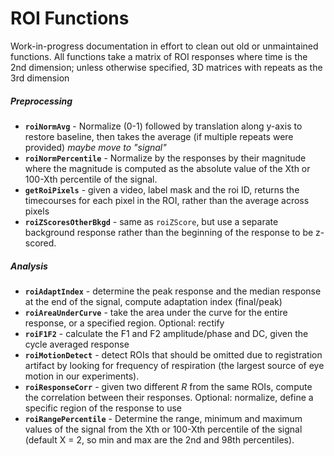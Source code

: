 # ROI Functions

Work-in-progress documentation in effort to clean out old or unmaintained functions. All functions take a matrix of ROI responses where time is the 2nd dimension; unless otherwise specified, 3D matrices with repeats as the 3rd dimension

##### Preprocessing
- **`roiNormAvg`** -  Normalize (0-1) followed by translation along y-axis to restore baseline, then takes the average (if multiple repeats were provided) *maybe move to "signal"*
- **`roiNormPercentile`** - Normalize by the responses by their magnitude where the magnitude is computed as the absolute value of the Xth or 100-Xth percentile of the signal.
- **`getRoiPixels`** - given a video, label mask and the roi ID, returns the timecourses for each pixel in the ROI, rather than the average across pixels
- **`roiZScoresOtherBkgd`** - same as `roiZScore`, but use a separate background response rather than the beginning of the response to be z-scored.

##### Analysis
- **`roiAdaptIndex`** - determine the peak response and the median response at the end of the signal, compute adaptation index (final/peak)
- **`roiAreaUnderCurve`** - take the area under the curve for the entire response, or a specified region. Optional: rectify
- **`roiF1F2`** - calculate the F1 and F2 amplitude/phase and DC, given the cycle averaged response
- **`roiMotionDetect`** - detect ROIs that should be omitted due to registration artifact by looking for frequency of respiration (the largest source of eye motion in our experiments).
- **`roiResponseCorr`** - given two different _R_ from the same ROIs, compute the correlation between their responses. Optional: normalize, define a specific region of the response to use
- **`roiRangePercentile`** - Determine the range, minimum and maximum values of the signal from the Xth or 100-Xth percentile of the signal (default X = 2, so min and max are the 2nd and 98th percentiles).